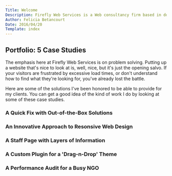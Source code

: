 ```yaml
---
Title: Welcome
Description: Firefly Web Services is a Web consultancy firm based in downtown Oakland, Caflifornia. We love WordPress!
Author: Felicia Betancourt
Date: 2016/04/20
Template: index
---
```


<section class="content">
    <div class="inner">
        <div class="welcome-wrap">
            <h2>Portfolio: 5 Case Studies</h2>
            <p>The emphasis here at Firefly Web Services is on problem solving. Putting up a website that's nice to look at is, well, nice, but it's just the opening salvo. If your visitors are frustrated by excessive load times, or don't understand how to find what they're looking for, you've already lost the battle.</p>
            <p>Here are some of the solutions I've been honored to be able to provide for my clients. You can get a good idea of the kind of work I do by looking at some of these case studies.</p>
            <article class="case clearfix" data-case="1">
                <h1>A Quick Fix with Out-of-the-Box Solutions</h1>
            </article>
            <article class="case clearfix" data-case="2">
                <h1>An Innovative Approach to Resonsive Web Design</h1>
            </article>
            <article class="case clearfix" data-case="3">
                <h1>A Staff Page with Layers of Information</h1>
            </article>
            <article class="case clearfix" data-case="4">
                <h1>A Custom Plugin for a 'Drag-n-Drop' Theme</h1>
            </article>
            <article class="case clearfix" data-case="5">
                <h1>A Performance Audit for a Busy NGO</h1>
            </article>
        </div>
    </div>
</section>
